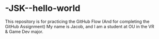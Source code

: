 # -JSK--hello-world
This repository is for practicing the GitHub Flow (And for completing the GitHub Assignment)
My name is Jacob, and I am a student at OU in the VR & Game Dev major.
